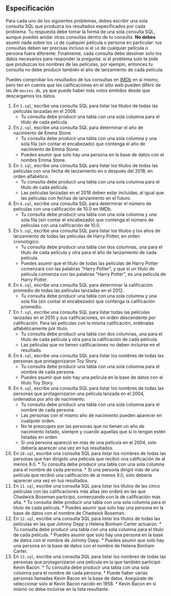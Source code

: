 Especificación
-------------

Para cada uno de los siguientes problemas, debes escribir una sola consulta SQL que produzca los resultados especificados por cada problema. Tu respuesta debe tomar la forma de una sola consulta SQL, aunque puedes anidar otras consultas dentro de tu consulta. **No debes** asumir nada sobre los `id` de cualquier película o persona en particular: tus consultas deben ser precisas incluso si el `id` de cualquier película o persona fuera diferente. Finalmente, cada consulta debe devolver solo los datos necesarios para responder la pregunta: si el problema solo te pide que produzcas los nombres de las películas, por ejemplo, entonces tu consulta no debe producir también el año de lanzamiento de cada película.

Puedes comprobar los resultados de tus consultas en [IMDb](https://www.imdb.com/) en sí mismo, pero ten en cuenta que las calificaciones en el sitio web pueden diferir de las de `movies.db`, ya que puede haber más votos emitidos desde que descargamos los datos.

1.  En `1.sql`, escribe una consulta SQL para listar los títulos de todas las películas lanzadas en el 2008.
    *   Tu consulta debe producir una tabla con una sola columna para el título de cada película.
2.  En `2.sql`, escribe una consulta SQL para determinar el año de nacimiento de Emma Stone.
    *   Tu consulta debe producir una tabla con una sola columna y una sola fila (sin contar el encabezado) que contenga el año de nacimiento de Emma Stone.
    *   Puedes asumir que solo hay una persona en la base de datos con el nombre Emma Stone.
3.  En `3.sql`, escribe una consulta SQL para listar los títulos de todas las películas con una fecha de lanzamiento en o después del 2018, en orden alfabético.
    *   Tu consulta debe producir una tabla con una sola columna para el título de cada película.
    *   Las películas lanzadas en el 2018 deben estar incluidas, al igual que las películas con fechas de lanzamiento en el futuro.
4.  En `4.sql`, escribe una consulta SQL para determinar el número de películas con una calificación de 10.0 en IMDb.
    *   Tu consulta debe producir una tabla con una sola columna y una sola fila (sin contar el encabezado) que contenga el número de películas con una calificación de 10.0.
5.  En `5.sql`, escribe una consulta SQL para listar los títulos y los años de lanzamiento de todas las películas de Harry Potter, en orden cronológico.
    *   Tu consulta debe producir una tabla con dos columnas, una para el título de cada película y otra para el año de lanzamiento de cada película.
    *   Puedes asumir que el título de todas las películas de Harry Potter comenzará con las palabras "Harry Potter", y que si un título de película comienza con las palabras "Harry Potter", es una película de Harry Potter.
6.  En `6.sql`, escribe una consulta SQL para determinar la calificación promedio de todas las películas lanzadas en el 2012.
    *   Tu consulta debe producir una tabla con una sola columna y una sola fila (sin contar el encabezado) que contenga la calificación promedio.
7.  En `7.sql`, escribe una consulta SQL para listar todas las películas lanzadas en el 2010 y sus calificaciones, en orden descendente por calificación. Para las películas con la misma calificación, ordénalas alfabéticamente por título.
    *   Tu consulta debe producir una tabla con dos columnas, una para el título de cada película y otra para la calificación de cada película.
    *   Las películas que no tienen calificaciones no deben incluirse en el resultado.
8.  En `8.sql`, escribe una consulta SQL para listar los nombres de todas las personas que protagonizaron Toy Story.
    *   Tu consulta debe producir una tabla con una sola columna para el nombre de cada persona.
    *   Puedes asumir que solo hay una película en la base de datos con el título Toy Story.
9.  En `9.sql`, escribe una consulta SQL para listar los nombres de todas las personas que protagonizaron una película lanzada en el 2004, ordenados por año de nacimiento.
    *   Tu consulta debe producir una tabla con una sola columna para el nombre de cada persona.
    *   Las personas con el mismo año de nacimiento pueden aparecer en cualquier orden.
    *   No te preocupes por las personas que no tienen un año de nacimiento listado, siempre y cuando aquellas que sí lo tengan estén listadas en orden.
    *   Si una persona apareció en más de una película en el 2004, solo debería aparecer una vez en tus resultados.
10.  En `10.sql`, escribe una consulta SQL para listar los nombres de todas las personas que han dirigido una película que recibió una calificación de al menos 9.0.
    *   Tu consulta debe producir una tabla con una sola columna para el nombre de cada persona.
    *   Si una persona dirigió más de una película que recibió una calificación de al menos 9.0, solo debería aparecer una vez en tus resultados.
11.  En `11.sql`, escribe una consulta SQL para listar los títulos de las cinco películas con las calificaciones más altas (en orden) en las que Chadwick Boseman participó, comenzando con la de calificación más alta.
    *   Tu consulta debe producir una tabla con una sola columna para el título de cada película.
    *   Puedes asumir que solo hay una persona en la base de datos con el nombre de Chadwick Boseman.
12.  En `12.sql`, escribe una consulta SQL para listar los títulos de todas las películas en las que Johnny Depp y Helena Bonham Carter actuaron.
    *   Tu consulta debe producir una tabla con una sola columna para el título de cada película.
    *   Puedes asumir que solo hay una persona en la base de datos con el nombre de Johnny Depp.
    *   Puedes asumir que solo hay una persona en la base de datos con el nombre de Helena Bonham Carter.
13.  En `13.sql`, escribe una consulta SQL para listar los nombres de todas las personas que protagonizaron una película en la que también participó Kevin Bacon.
    *   Tu consulta debe producir una tabla con una sola columna para el nombre de cada persona.
    *   Puede haber varias personas llamadas Kevin Bacon en la base de datos. Asegúrate de seleccionar solo al Kevin Bacon nacido en 1958.
    *   Kevin Bacon en sí mismo no debe incluirse en la lista resultante.